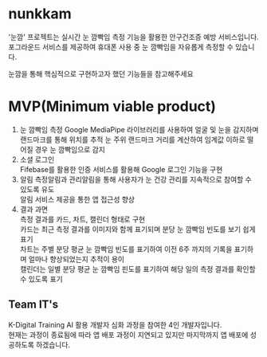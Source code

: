 # nunkkam
'눈깜' 프로젝트는 실시간 눈 깜빡임 측정 기능을 활용한 안구건조증 예방 서비스입니다.  
포그라운드 서비스를 제공하여 휴대폰 사용 중 눈 깜빡임을 자유롭게 측정할 수 있습니다.  
  
눈깜을 통해 핵심적으로 구현하고자 했던 기능들을 참고해주세요  

# MVP(Minimum viable product)  
1. 눈 깜빡임 측정
Google MediaPipe 라이브러리를 사용하여 얼굴 및 눈을 감지하며 랜드마크를 통해 위치를 추적
눈 주위 랜드마크 거리를 계산하여 임계값 이하로 떨어질 경우 눈 깜빡임으로 감지  
2. 소셜 로그인  
Fifebase를 활용한 인증 서비스를 활용해 Google 로그인 기능을 구현  
3. 알림
측정알림과 관리알림을 통해 사용자가 눈 건강 관리를 지속적으로 참여할 수 있도록 유도  
알림 서비스 제공을 통한 앱 접근성 향상  
4. 결과 과면  
측정 결과를 카드, 차트, 캘린더 형태로 구현  
카드는 최근 측정 결과를 이미지와 함께 표기되며 분당 눈 깜빡임 빈도를 보기 쉽게 표기  
차트는 주별 분당 평균 눈 깜빡임 빈도를 표기하여 이전 6주 까지의 기록을 표기하며 얼마나 향상되었는지 추적이 용이  
캘린더는 일별 분당 평균 눈 깜빡임 핀도를 표기하여 해당 일의 측정 결과를 확인할 수 있도록 표기  

## Team IT's
K-Digital Training AI 활용 개발자 심화 과정을 참여한 4인 개발자입니다.  
현재는 과정이 종료됨에 따라 앱 배포 과정이 지연되고 있지만 마지막까지 앱 배포에 성공하도록 하겠습니다.  